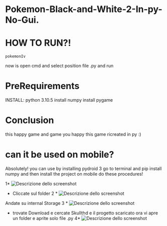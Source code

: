 # Pokemon-Black-and-White-2-In-py-No-Gui.

# HOW TO RUN?!
```
pokemonIv
```
now is open cmd and select position file .py and run 

# PreRequirements 
INSTALL: python 3.10.5 install numpy install pygame 

# Conclusion 
this happy game and game you happy this game ricreated in py :)

# can it be used on mobile?
Absolutely! you can use by installing pydroid 3 go to terminal and pip install numpy and then install the project on mobile do these procedures!

1* ![Descrizione dello screenshot](screenshot/screen1.jpg) 

 - Cliccate sul folder
2 * ![Descrizione dello screenshot](screenshot/screen2.jpg)



Andate su internal Storage 
3 * ![Descrizione dello screenshot](screenshot/screen3.jpg)



- trovate Download e cercate Skullthd e il progetto scaricato ora vi apre un folder e aprite solo file .py
4* ![Descrizione dello screenshot](screenshot/screen4.jpg)


